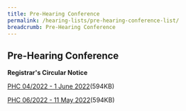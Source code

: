 ```yaml
---
title: Pre-Hearing Conference
permalink: /hearing-lists/pre-hearing-conference-list/
breadcrumb: Pre-Hearing Conference
---
```

Pre-Hearing Conference
---

**Registrar's Circular Notice**

[PHC 04/2022 - 1 June 2022](/files/Phc042022-01June2022.pdf)(594KB)

[PHC 06/2022 - 11 May 2022](/filesPhc062022-11May2022.pdf)(594KB)